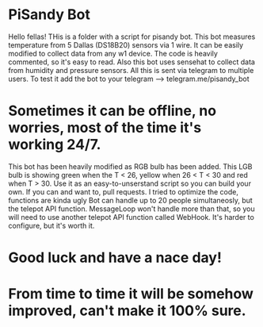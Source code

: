 # PiSandy Bot

Hello fellas! 
THis is a folder with a script for pisandy bot.
This bot measures temperature from 5 Dallas (DS18B20) sensors via 1 wire.
It can be easily modified to collect data from any w1 device.
The code is heavily commented, so it's easy to read.
Also this bot uses sensehat to collect data from humidity and pressure sensors.
All this is sent via telegram to multiple users.
To test it add the bot to your telegram --> telegram.me/pisandy_bot
# Sometimes it can be offline, no worries, most of the time it's working 24/7.
This bot has been heavily modified as RGB bulb has been added.
This LGB bulb is showing green when the T < 26, yellow when 26 < T < 30 and red when T > 30.
Use it as an easy-to-unserstand script so you can build your own.
If you can and want to, pull requests.
I tried to optimize the code, functions are kinda ugly
Bot can handle up to 20 people simultaneosly, but the telepot API function.
MessageLoop won't handle more than that, so you will need to use another telepot API
function called WebHook. 
It's harder to configure, but it's worth it.
# Good luck and have a nace day!
# From time to time it will be somehow improved, can't make it 100% sure.
